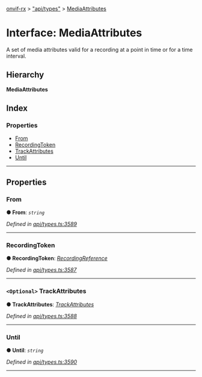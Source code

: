 [onvif-rx](../README.md) > ["api/types"](../modules/_api_types_.md) > [MediaAttributes](../interfaces/_api_types_.mediaattributes.md)

# Interface: MediaAttributes

A set of media attributes valid for a recording at a point in time or for a time interval.

## Hierarchy

**MediaAttributes**

## Index

### Properties

* [From](_api_types_.mediaattributes.md#from)
* [RecordingToken](_api_types_.mediaattributes.md#recordingtoken)
* [TrackAttributes](_api_types_.mediaattributes.md#trackattributes)
* [Until](_api_types_.mediaattributes.md#until)

---

## Properties

<a id="from"></a>

###  From

**● From**: *`string`*

*Defined in [api/types.ts:3589](https://github.com/patrickmichalina/onvif-rx/blob/034e4d6/src/api/types.ts#L3589)*

___
<a id="recordingtoken"></a>

###  RecordingToken

**● RecordingToken**: *[RecordingReference](../modules/_api_types_.md#recordingreference)*

*Defined in [api/types.ts:3587](https://github.com/patrickmichalina/onvif-rx/blob/034e4d6/src/api/types.ts#L3587)*

___
<a id="trackattributes"></a>

### `<Optional>` TrackAttributes

**● TrackAttributes**: *[TrackAttributes](_api_types_.mediaattributes.md#trackattributes)*

*Defined in [api/types.ts:3588](https://github.com/patrickmichalina/onvif-rx/blob/034e4d6/src/api/types.ts#L3588)*

___
<a id="until"></a>

###  Until

**● Until**: *`string`*

*Defined in [api/types.ts:3590](https://github.com/patrickmichalina/onvif-rx/blob/034e4d6/src/api/types.ts#L3590)*

___

